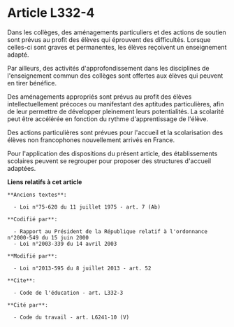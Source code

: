 # Article L332-4

Dans les collèges, des aménagements particuliers et des actions de soutien sont prévus au profit des élèves qui éprouvent des
difficultés. Lorsque celles-ci sont graves et permanentes, les élèves reçoivent un enseignement adapté. 

Par ailleurs, des activités d'approfondissement dans les disciplines de l'enseignement commun des collèges sont offertes aux
élèves qui peuvent en tirer bénéfice. 

Des aménagements appropriés sont prévus au profit des élèves intellectuellement précoces ou manifestant des aptitudes
particulières, afin de leur permettre de développer pleinement leurs potentialités. La scolarité peut être accélérée en
fonction du rythme d'apprentissage de l'élève. 

Des actions particulières sont prévues pour l'accueil et la scolarisation des élèves non francophones nouvellement arrivés en
France. 

Pour l'application des dispositions du présent article, des établissements scolaires peuvent se regrouper pour proposer des
structures d'accueil adaptées.

**Liens relatifs à cet article**

	**Anciens textes**:

	  - Loi n°75-620 du 11 juillet 1975 - art. 7 (Ab)

	**Codifié par**:

	  - Rapport au Président de la République relatif à l'ordonnance n°2000-549 du 15 juin 2000
	  - Loi n°2003-339 du 14 avril 2003

	**Modifié par**:

	  - Loi n°2013-595 du 8 juillet 2013 - art. 52

	**Cite**:

	  - Code de l'éducation - art. L332-3

	**Cité par**:

	  - Code du travail - art. L6241-10 (V)
